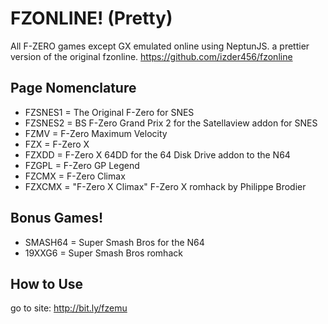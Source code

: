 # FZONLINE! (Pretty)
All F-ZERO games except GX emulated online using NeptunJS.
a prettier version of the original fzonline. 
https://github.com/izder456/fzonline

## Page Nomenclature
* FZSNES1 = The Original F-Zero for SNES
* FZSNES2 = BS F-Zero Grand Prix 2 for the Satellaview addon for SNES
* FZMV = F-Zero Maximum Velocity
* FZX = F-Zero X
* FZXDD = F-Zero X 64DD for the 64 Disk Drive addon to the N64
* FZGPL = F-Zero GP Legend
* FZCMX = F-Zero Climax
* FZXCMX = "F-Zero X Climax" F-Zero X romhack by Philippe Brodier

## Bonus Games!
* SMASH64 = Super Smash Bros for the N64
* 19XXG6 = Super Smash Bros romhack


## How to Use
go to site:
http://bit.ly/fzemu
